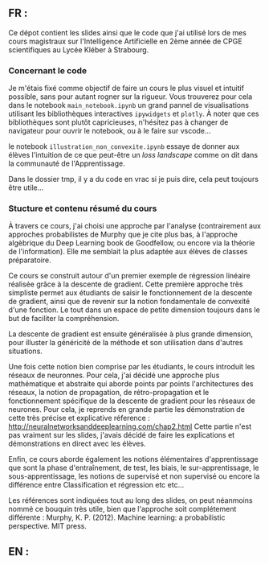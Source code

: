 ## **FR :**

Ce dépot contient les slides ainsi que le code que j'ai utilisé lors de mes cours magistraux sur l'Intelligence Artificielle en 2ème année de CPGE scientifiques au Lycée Kléber à Strabourg.

### Concernant le code

Je m'étais fixé comme objectif de faire un cours le plus visuel et intuitif possible, sans pour autant rogner sur la rigueur. Vous trouverez pour cela dans le notebook ```main_notebook.ipynb``` un grand pannel de visualisations utilisant les bibliothèques interactives ```ipywidgets``` et ```plotly```. À noter que ces bibliothèques sont plutôt capricieuses, n'hésitez pas à changer de navigateur pour ouvrir le notebook, ou à le faire sur vscode...

le notebook ```illustration_non_convexite.ipynb``` essaye de donner aux élèves l'intuition de ce que peut-être un *loss landscape* comme on dit dans la communauté de l'Apprentissage.

Dans le dossier tmp, il y a du code en vrac si je puis dire, cela peut toujours être utile...

### Stucture et contenu résumé du cours

À travers ce cours, j'ai choisi une approche par l'analyse (contrairement aux approches probabilistes de Murphy que je cite plus bas, à l'approche algèbrique du Deep Learning book de Goodfellow, ou encore via la théorie de l'information). Elle me semblait la plus adaptée aux élèves de classes préparatoire.

Ce cours se construit autour d'un premier exemple de régression linéaire réalisée grâce à la descente de gradient. Cette première approche très simpliste permet aux étudiants de saisir le fonctionnement de la descente de gradient, ainsi que de revenir sur la notion fondamentale de convexité d'une fonction. Le tout dans un espace de petite dimension toujours dans le but de faciliter la compréhension.

La descente de gradient est ensuite généralisée à plus grande dimension, pour illuster la généricité de la méthode et son utilisation dans d'autres situations. 

Une fois cette notion bien comprise par les étudiants, le cours introduit les réseaux de neuronnes. Pour cela, j'ai décidé une approche plus mathématique et abstraite qui aborde points par points l'architectures des réseaux, la notion de propagation, de rétro-propagation et le fonctionnement spécifique de la descente de gradient pour les réseaux de neurones. Pour cela, je reprends en grande partie les démonstration de cette très précise et explicative réference : http://neuralnetworksanddeeplearning.com/chap2.html
Cette partie n'est pas vraiment sur les slides, j'avais décidé de faire les explications et démonstrations en direct avec les élèves.

Enfin, ce cours aborde également les notions élémentaires d'apprentissage que sont la phase d'entraînement, de test, les biais, le sur-apprentissage, le sous-apprentissage, les notions de supervisé et non supervisé ou encore la différence entre Classification et régression etc etc...

Les références sont indiquées tout au long des slides, on peut néanmoins nommé ce bouquin très utile, bien que l'approche soit complétement différente : Murphy, K. P. (2012). Machine learning: a probabilistic perspective. MIT press.


## **EN :**
